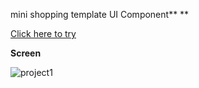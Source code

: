 mini shopping template UI Component\*\*
\*\*

[Click here to try](https://leebo-ram.github.io/mini-shopping-template/)


**Screen**

![project1](https://user-images.githubusercontent.com/78125363/206840360-a52ff743-ceb3-4108-8bcc-659e792d5f59.png)
